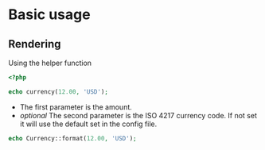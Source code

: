 # Basic usage

## Rendering

Using the helper function

```php
<?php

echo currency(12.00, 'USD');
```

- The first parameter is the amount.
- *optional* The second parameter is the ISO 4217 currency code. If not set it will use the default set in the config file.

```php
echo Currency::format(12.00, 'USD');
```